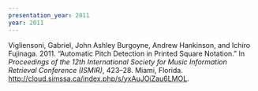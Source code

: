```yaml
---
presentation_year: 2011
year: 2011
---
```


Vigliensoni, Gabriel, John Ashley Burgoyne, Andrew Hankinson, and Ichiro Fujinaga. 2011. “Automatic Pitch Detection in Printed Square Notation.” In <i>Proceedings of the 12th International Society for Music Information Retrieval Conference (ISMIR)</i>, 423–28. Miami, Florida. <a href="http://cloud.simssa.ca/index.php/s/yxAuJOiZau6LMOL">http://cloud.simssa.ca/index.php/s/yxAuJOiZau6LMOL</a>.
